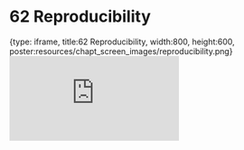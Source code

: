 # 62 Reproducibility
 
{type: iframe, title:62 Reproducibility, width:800, height:600, poster:resources/chapt_screen_images/reproducibility.png}
![](https://datatrail-jhu.github.io/DataTrail/no_toc/reproducibility.html)
 

 
